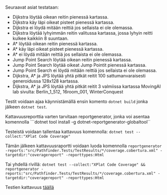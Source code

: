 Seuraavat asiat testataan:
- Dijkstra löytää oikean reitin pienessä kartassa.
- Dijkstra käy läpi oikeat pisteet pienessä kartassa.
- Dijkstra ei löydä mitään reittiä jos sellaista ei ole olemassa.
- Dijkstra löytää lyhyimmän reitin valitussa kartassa, jossa lyhyin reitti kulkee kaikkiin 8 suuntaan.
- A* löytää oikean reitin pienessä kartassa.
- A* käy läpi oikeat pisteet pienessä kartassa.
- A* ei löydä mitään reittiä jos sellaista ei ole olemassa.
- Jump Point Search löytää oikean reitin pienessä kartassa.
- Jump Point Search löytää oikeat Jump Pointit pienessä kartassa.
- Jump Point Search ei löydä mitään reittiä jos sellaista ei ole olemassa.
- Dijkstra, A* ja JPS löytää yhtä pitkät reitit 100 sattumanvaraisesti generoidussa 128x128 kartassa.
- Dijkstra, A* ja JPS löytää yhtä pitkät reitit 3 valmiissa kartassa MovingAI lab sivulta: Berlin_1_512, 16room_001, WinterConquest

Testit voidaan ajaa käynnistämällä ensin komento ```dotnet build``` jonka jälkeen ```dotnet test```.

Kattavuusreporttia varten tarvitaan reportgenerator, jonka voi asentaa komennolla ```dotnet tool install -g dotnet-reportgenerator-globaltool``

Testeistä voidaan tallentaa kattavuus komennolla: ```dotnet test --collect:"XPlat Code Coverage"```

Tämän jälkeen kattavuusraportti voidaan luoda komennolla ```reportgenerator -reports:"src/Pathfinder.Tests/TestResults/*/coverage.cobertura.xml" -targetdir:"coveragereport" -reporttypes:Html```

Tai yhdellä rivillä:
```dotnet test --collect:"XPlat Code Coverage" && reportgenerator -reports:"src/Pathfinder.Tests/TestResults/*/coverage.cobertura.xml" -targetdir:"coveragereport" -reporttypes:Html```

Testien kattavuus [täällä](/coveragereport/Summary.txt)